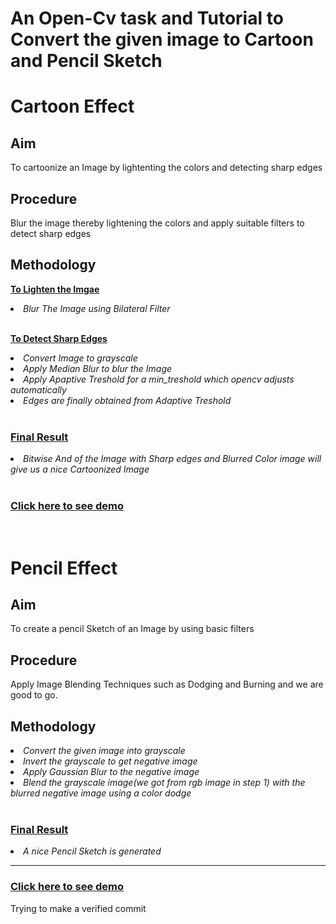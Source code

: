 # An Open-Cv task and Tutorial to Convert the given image to Cartoon and Pencil Sketch

# Cartoon Effect 

## Aim <br>

To cartoonize an Image by lightenting the colors and detecting sharp edges

## Procedure
Blur the image thereby lightening the colors and apply suitable filters to detect sharp edges 

## Methodology<br>
<b><u>To Lighten the Imgae</i></u></b>
<li><i>Blur The Image using Bilateral Filter</i></li><br>

<b><u> To Detect Sharp Edges</u></b>
<li><i>Convert Image to grayscale</i></li>
<li><i>Apply Median Blur to blur the Image</i></li>
<li><i>Apply Apaptive Treshold for a min_treshold which opencv adjusts automatically</i></li>
<li><i>Edges are finally obtained from Adaptive Treshold</i></li>
<br>

### <b><u>Final  Result</b></u>
<li><i>Bitwise And of the Image with Sharp edges and Blurred Color image will give us a nice Cartoonized Image</i></li>
<br>

### <a href='Markdown\Demo.md'>Click here to see demo</a>
<br>

# Pencil Effect 

## Aim <br>

To create a pencil Sketch of an Image by using basic filters

## Procedure
Apply Image Blending Techniques such as Dodging and Burning and we are good to go.

## Methodology<br>
<li><i>Convert the given image into grayscale</i></li>
<li><i> Invert the grayscale to get negative image</i></li>
<li><i>Apply Gaussian Blur to the negative image</i></li>
<li><i>Blend the grayscale image(we got from rgb image in step 1) with the blurred negative image using a color dodge</i></li>
<br>

### <b><u>Final  Result</b></u>
<li><i>A nice Pencil Sketch is generated</i></li> 
<hr>

### <a href='Markdown\PencilDemo.md'>Click here to see demo</a>

Trying to make a verified commit